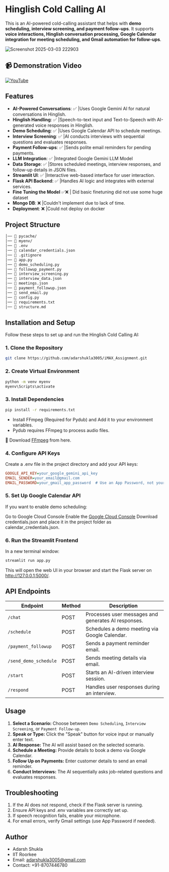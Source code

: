 # Hinglish Cold Calling AI  

This is an AI-powered cold-calling assistant that helps with **demo scheduling, interview screening, and payment follow-ups**. It supports **voice interactions, Hinglish conversation processing, Google Calendar integration for meeting scheduling, and Gmail automation for follow-ups**.  

![Screenshot 2025-03-03 222903](https://github.com/user-attachments/assets/88a054ab-6e3a-45b9-8ee2-009d5f0a743a)

## 📹 Demonstration Video

[![YouTube](https://img.shields.io/badge/Watch%20Video-FF0000?style=for-the-badge&logo=YouTube&logoColor=white)](https://drive.google.com/file/d/1Lvmbiqy4ahlq8xrdmg9bIiHJ4RaBa0xo/view?usp=sharing)  

## Features  

- **AI-Powered Conversations**: ✅  |Uses Google Gemini AI for natural conversations in Hinglish.  
- **Hinglish Handling**:        ✅  |Speech-to-text input and Text-to-Speech with AI-generated voice responses in Hinglish.  
- **Demo Scheduling**:          ✅  |Uses Google Calendar API to schedule meetings.  
- **Interview Screening**:      ✅  |AI conducts interviews with sequential questions and evaluates responses.  
- **Payment Follow-ups**:       ✅  |Sends polite email reminders for pending payments.
- **LLM Integration**:          ✅  |Integrated Google Gemini LLM Model
- **Data Storage**:             ✅  |Stores scheduled meetings, interview responses, and follow-up details in JSON files.  
- **Streamlit UI**:             ✅  |Interactive web-based interface for user interaction.  
- **Flask API Backend**:        ✅  |Handles AI logic and integrates with external services.
- **Fine Tuning the Model**    ✅❌ | Did basic finetuning did not use some huge dataset
- **Mongo DB**:                 ❌  |Couldn't implement due to lack of time.
- **Deployment**:               ❌  |Could not deploy on docker

## Project Structure  

```bash
│── 📂 pycache/  
│── 📂 myenv/  
│── 📄 .env  
│── 📄 calendar_credentials.json  
│── 📄 .gitignore  
│── 📄 app.py 
│── 📄 demo_scheduling.py
│── 📄 followup_payment.py
│── 📄 interview_screening.py 
│── 📄 interview_data.json  
│── 📄 meetings.json
│── 📄 payment_followup.json
│── 📄 send_email.py  
│── 📄 config.py
│── 📄 requirements.txt
│── 📄 structure.md
```

## Installation and Setup  

Follow these steps to set up and run the Hinglish Cold Calling AI:  

### 1. Clone the Repository  

```bash
git clone https://github.com/adarshukla3005/iMAX_Assignment.git
```

### 2. Create Virtual Environment

```bash
python -m venv myenv
myenv\Scripts\activate
```

### 3. Install Dependencies
```bash
pip install -r requirements.txt
```

- Install FFmpeg (Required for Pydub) and Add it to your environment variables.
- Pydub requires FFmpeg to process audio files.

🔗 Download [FFmpeg](https://ffmpeg.org/download.html) from here.

### 4. Configure API Keys

Create a .env file in the project directory and add your API keys:

```ini
GOOGLE_API_KEY=your_google_gemini_api_key
EMAIL_SENDER=your_email@gmail.com
EMAIL_PASSWORD=your_gmail_app_password  # Use an App Password, not your main password.
```

### 5. Set Up Google Calendar API
If you want to enable demo scheduling:

Go to Google Cloud Console
Enable the [Google Cloud Console](https://console.cloud.google.com/welcome?pli=1&project=llm-langchain-449320)
Download credentials.json and place it in the project folder as calendar_credentials.json.

### 6. Run the Streamlit Frontend
In a new terminal window:

```bash
streamlit run app.py
```
This will open the web UI in your browser and start the Flask server on http://127.0.0.1:5000/.

## API Endpoints

| Endpoint               | Method | Description |
|------------------------|--------|--------------------------------------------------------------|
| `/chat`               | POST   | Processes user messages and generates AI responses. |
| `/schedule`          | POST   | Schedules a demo meeting via Google Calendar. |
| `/payment_followup`   | POST   | Sends a payment reminder email. |
| `/send_demo_schedule` | POST   | Sends meeting details via email. |
| `/start`              | POST   | Starts an AI-driven interview session. |
| `/respond`            | POST   | Handles user responses during an interview. |

##  Usage  

1. **Select a Scenario:** Choose between `Demo Scheduling`, `Interview Screening`, or `Payment Follow-up`.  
2. **Speak or Type:** Click the "Speak" button for voice input or manually enter text.  
3. **AI Response:** The AI will assist based on the selected scenario.  
4. **Schedule a Meeting:** Provide details to book a demo via Google Calendar.  
5. **Follow Up on Payments:** Enter customer details to send an email reminder.  
6. **Conduct Interviews:** The AI sequentially asks job-related questions and evaluates responses.

## Troubleshooting
1. If the AI does not respond, check if the Flask server is running.
2. Ensure API keys and .env variables are correctly set up.
3. If speech recognition fails, enable your microphone.
4. For email errors, verify Gmail settings (use App Password if needed).

## Author
- Adarsh Shukla
- IIT Roorkee
- Email: adarshukla3005@gmail.com
- Contact: +91-8707446780




